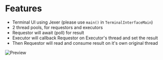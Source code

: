 # Features

- Terminal UI using Jexer (please use `main()` in `TerminalInterfaceMain`)
- 2 thread pools, for requestors and executors
- Requestor will await (poll) for result
- Executor will callback Requestor on Executor's thread and set the result
- Then Requestor will read and consume result on it's own original thread

![Preview](https://user-images.githubusercontent.com/3373490/113868648-32f6b780-97b0-11eb-8a23-6c369a28b062.gif)


